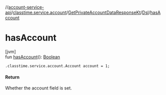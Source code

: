 //[account-service-api](../../../../index.md)/[classtime.service.account](../../index.md)/[GetPrivateAccountDataResponseKt](../index.md)/[Dsl](index.md)/[hasAccount](has-account.md)

# hasAccount

[jvm]\
fun [hasAccount](has-account.md)(): [Boolean](https://kotlinlang.org/api/latest/jvm/stdlib/kotlin/-boolean/index.html)

<code>.classtime.service.account.Account account = 1;</code>

#### Return

Whether the account field is set.
